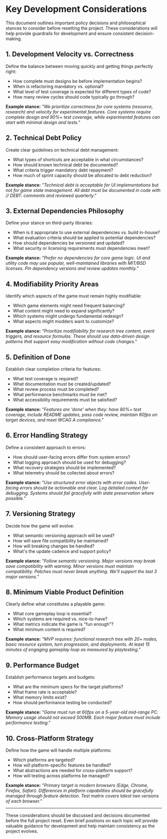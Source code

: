 # Key Development Considerations

This document outlines important policy decisions and philosophical stances to consider before resetting the project. These considerations will help provide guardrails for development and ensure consistent decision-making.

## 1. Development Velocity vs. Correctness

Define the balance between moving quickly and getting things perfectly right:

- How complete must designs be before implementation begins?
- When is refactoring mandatory vs. optional?
- What level of test coverage is expected for different types of code?
- How many review cycles should code typically go through?

**Example stance:** *"We prioritize correctness for core systems (resource, research) and velocity for experimental features. Core systems require complete design and 90%+ test coverage, while experimental features can start with minimal design and tests."*

## 2. Technical Debt Policy

Create clear guidelines on technical debt management:

- What types of shortcuts are acceptable in what circumstances?
- How should known technical debt be documented?
- What criteria trigger mandatory debt repayment?
- How much of sprint capacity should be allocated to debt reduction?

**Example stance:** *"Technical debt is acceptable for UI implementations but not for game state management. All debt must be documented in code with // DEBT: comments and reviewed quarterly."*

## 3. External Dependencies Philosophy

Define your stance on third-party libraries:

- When is it appropriate to use external dependencies vs. build in-house?
- What evaluation criteria should be applied to potential dependencies?
- How should dependencies be versioned and updated?
- What security or licensing requirements must dependencies meet?

**Example stance:** *"Prefer no dependencies for core game logic. UI and utility code may use popular, well-maintained libraries with MIT/BSD licenses. Pin dependency versions and review updates monthly."*

## 4. Modifiability Priority Areas

Identify which aspects of the game must remain highly modifiable:

- Which game elements might need frequent balancing?
- What content might need to expand significantly?
- Which systems might undergo fundamental redesign?
- What aspects might modders want to customize?

**Example stance:** *"Prioritize modifiability for research tree content, event triggers, and resource formulas. These should use data-driven design patterns that support easy modification without code changes."*

## 5. Definition of Done

Establish clear completion criteria for features:

- What test coverage is required?
- What documentation must be created/updated?
- What review process must be completed?
- What performance benchmarks must be met?
- What accessibility requirements must be satisfied?

**Example stance:** *"Features are 'done' when they: have 80%+ test coverage, include README updates, pass code review, maintain 60fps on target devices, and meet WCAG A compliance."*

## 6. Error Handling Strategy

Define a consistent approach to errors:

- How should user-facing errors differ from system errors?
- What logging approach should be used for debugging?
- What recovery strategies should be implemented?
- What telemetry should be collected about errors?

**Example stance:** *"Use structured error objects with error codes. User-facing errors should be actionable and clear. Log detailed context for debugging. Systems should fail gracefully with state preservation where possible."*

## 7. Versioning Strategy

Decide how the game will evolve:

- What semantic versioning approach will be used?
- How will save file compatibility be maintained?
- How will breaking changes be handled?
- What's the update cadence and support policy?

**Example stance:** *"Follow semantic versioning. Major versions may break save compatibility with warning. Minor versions must maintain compatibility. Patches must never break anything. We'll support the last 3 major versions."*

## 8. Minimum Viable Product Definition

Clearly define what constitutes a playable game:

- What core gameplay loop is essential?
- Which systems are required vs. nice-to-have?
- What metrics indicate the game is "fun enough"?
- What minimum content is required?

**Example stance:** *"MVP requires: functional research tree with 20+ nodes, basic resource system, turn progression, and deployments. At least 15 minutes of engaging gameplay loop as measured by playtesting."*

## 9. Performance Budget

Establish performance targets and budgets:

- What are the minimum specs for the target platforms?
- What frame rate is acceptable?
- What memory limits exist?
- How should performance testing be conducted?

**Example stance:** *"Game must run at 60fps on a 5-year-old mid-range PC. Memory usage should not exceed 500MB. Each major feature must include performance testing."*

## 10. Cross-Platform Strategy

Define how the game will handle multiple platforms:

- Which platforms are targeted?
- How will platform-specific features be handled?
- What abstractions are needed for cross-platform support?
- How will testing across platforms be managed?

**Example stance:** *"Primary target is modern browsers (Edge, Chrome, Firefox, Safari). Differences in platform capabilities should be gracefully managed through feature detection. Test matrix covers latest two versions of each browser."*

---

These considerations should be discussed and decisions documented before the full project reset. Even brief positions on each topic will provide valuable guidance for development and help maintain consistency as the project evolves.